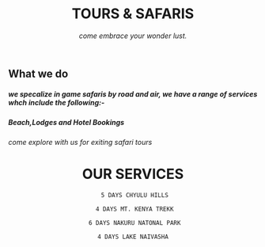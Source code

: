 <header>

  # TOURS & SAFARIS 

_come embrace your wonder lust._  

</header>

## What we do

##### we specalize in game safaris by road and air, we have a range of services whch include the following:-
##### Beach,Lodges and Hotel Bookings #####

_come explore with us for exiting safari tours_

<header>


  # OUR SERVICES 

<header>
  

     5 DAYS CHYULU HILLS

<header>


     4 DAYS MT. KENYA TREKK


<header>


     6 DAYS NAKURU NATONAL PARK
 

<header>


    4 DAYS LAKE NAIVASHA

